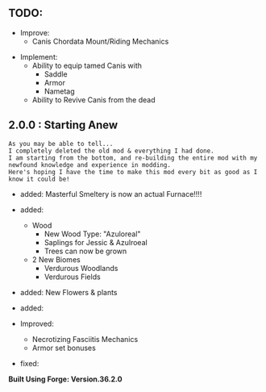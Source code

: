 ## TODO:
* Improve:
    - Canis Chordata Mount/Riding Mechanics


+ Implement:
	- Ability to equip tamed Canis with 
		- Saddle
		- Armor
		- Nametag
	- Ability to Revive Canis from the dead

## 2.0.0 : Starting Anew
	As you may be able to tell... 
	I completely deleted the old mod & everything I had done.
	I am starting from the bottom, and re-building the entire mod with my newfound knowledge and experience in modding. 
	Here's hoping I have the time to make this mod every bit as good as I know it could be!

+ added: Masterful Smeltery is now an actual Furnace!!!!
+ added: 
  + Wood
    + New Wood Type: "Azuloreal"
    + Saplings for Jessic & Azulroeal
    + Trees can now be grown
  + 2 New Biomes
    + Verdurous Woodlands
    + Verdurous Fields
+ added: New Flowers & plants
+ added: 

+ Improved:     
  - Necrotizing Fasciitis Mechanics
  - Armor set bonuses
* fixed: 


 __Built Using Forge: Version.36.2.0__